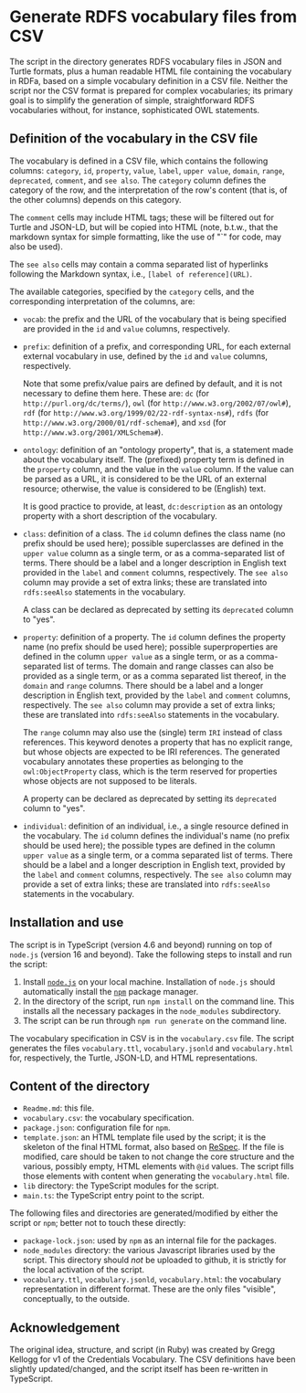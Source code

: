 # Generate RDFS vocabulary files from CSV

The script in the directory generates RDFS vocabulary files in JSON and Turtle formats, plus a human readable HTML file containing the vocabulary in RDFa, based on a simple vocabulary definition in a CSV file. Neither the script nor the CSV format is prepared for complex vocabularies; its primary goal is to simplify the generation of simple, straightforward RDFS vocabularies without, for instance, sophisticated OWL statements.

## Definition of the vocabulary in the CSV file

The vocabulary is defined in a CSV file, which contains the following columns: `category`, `id`, `property`, `value`, `label`, `upper value`, `domain`, `range`, `deprecated`, `comment`, and `see also`. The `category` column defines the category of the row, and the interpretation of the row's content (that is, of the other columns) depends on this category. 

The `comment` cells may include HTML tags; these will be filtered out for Turtle and JSON-LD, but will be copied into HTML (note, b.t.w., that the markdown syntax for simple formatting, like the use of "`" for code, may also be used).

The `see also` cells may contain a comma separated list of hyperlinks following the Markdown syntax, i.e., `[label of reference](URL)`.

The available categories, specified by the `category` cells, and the corresponding interpretation of the columns, are:

- `vocab`: the prefix and the URL of the vocabulary that is being specified are provided in the `id` and `value` columns, respectively.
- `prefix`: definition of a prefix, and corresponding URL, for each external external vocabulary in use, defined by the `id` and `value` columns, respectively. 
    
    Note that some prefix/value pairs are defined by default, and it is not necessary to define them here. These are: `dc` (for `http://purl.org/dc/terms/`), `owl` (for `http://www.w3.org/2002/07/owl#`), `rdf` (for `http://www.w3.org/1999/02/22-rdf-syntax-ns#`), `rdfs` (for `http://www.w3.org/2000/01/rdf-schema#`), and `xsd` (for `http://www.w3.org/2001/XMLSchema#`).
- `ontology`: definition of an "ontology property", that is, a statement made about the vocabulary itself. The (prefixed) property term is defined in the `property` column, and the value in the `value` column. If the value can be parsed as a URL, it is considered to be the URL of an external resource; otherwise, the value is considered to be (English) text.

    It is good practice to provide, at least, `dc:description` as an ontology property with a short description of the vocabulary.

- `class`: definition of a class. The `id` column defines the class name (no prefix should be used here); possible superclasses are defined in the `upper value` column as a single term, or as a comma-separated list of terms. There should be a label and a longer description in English text provided in the `label` and `comment` columns, respectively. The `see also` column may provide a set of extra links; these are translated into `rdfs:seeAlso` statements in the vocabulary.
 
    A class can be declared as deprecated by setting its `deprecated` column to "yes".
- `property`: definition of a property. The `id` column defines the property name (no prefix should be used here); possible superproperties are defined in the column `upper value` as a single term, or as a comma-separated list of terms. The domain and range classes can also be provided as a single term, or as a comma separated list thereof, in the `domain` and `range` columns. There should be a label and a longer description in English text, provided by the `label` and `comment` columns, respectively. The `see also` column may provide a set of extra links; these are translated into `rdfs:seeAlso` statements in the vocabulary.
  
    The `range` column may also use the (single) term `IRI` instead of class references. This keyword denotes a property that has no explicit range, but whose objects are expected to be IRI references. The generated vocabulary annotates these properties as belonging to the `owl:ObjectProperty` class, which is the term reserved for properties whose objects are not supposed to be literals. 
  
    A property can be declared as deprecated by setting its `deprecated` column to "yes".
- `individual`: definition of an individual, i.e., a single resource defined in the vocabulary. The `id` column defines the individual's name (no prefix should be used here); the possible types are defined in the column `upper value` as a single term, or a comma separated list of terms. There should be a label and a longer description in English text, provided by the `label` and `comment` columns, respectively. The `see also` column may provide a set of extra links; these are translated into `rdfs:seeAlso` statements in the vocabulary.

## Installation and use

The script is in TypeScript (version 4.6 and beyond) running on top of `node.js` (version 16 and beyond). Take the following steps to install and run the script:

1. Install [`node.js`](https://nodejs.org/) on your local machine. Installation of `node.js` should automatically install the [`npm`](https://www.npmjs.com) package manager.
2. In the directory of the script, run `npm install` on the command line. This installs all the necessary packages in the `node_modules` subdirectory.
3. The script can be run through `npm run generate` on the command line.

The vocabulary specification in CSV is in the `vocabulary.csv` file. The script generates the files `vocabulary.ttl`, `vocabulary.jsonld` and `vocabulary.html` for, respectively, the Turtle, JSON-LD, and HTML representations.

## Content of the directory

- `Readme.md`: this file.
- `vocabulary.csv`: the vocabulary specification.
- `package.json`: configuration file for `npm`.
- `template.json`: an HTML template file used by the script; it is the skeleton of the final HTML format, also based on [ReSpec](https://respec.org/docs/). If the file is modified, care should be taken to not change the core structure and the various, possibly empty, HTML elements with `@id` values. The script fills those elements with content when generating the `vocabulary.html` file.
- `lib` directory: the TypeScript modules for the script.
- `main.ts`: the TypeScript entry point to the script.

The following files and directories are generated/modified by either the script or `npm`; better not to touch these directly:

- `package-lock.json`: used by `npm` as an internal file for the packages.
- `node_modules` directory: the various Javascript libraries used by the script. This directory should _not_ be uploaded to github, it is strictly for the local activation of the script.
- `vocabulary.ttl`, `vocabulary.jsonld`, `vocabulary.html`: the vocabulary representation in different format. These are the only files "visible", conceptually, to the outside.

## Acknowledgement

The original idea, structure, and script (in Ruby) was created by Gregg Kellogg for v1 of the Credentials Vocabulary. The CSV definitions have been slightly updated/changed, and the script itself has been re-written in TypeScript.
